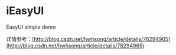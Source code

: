 # iEasyUI
EasyUI simple demo

详情参考：[http://blog.csdn.net/hwhsong/article/details/78294965](http://blog.csdn.net/hwhsong/article/details/78294965)
